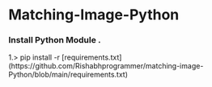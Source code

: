 # Matching-Image-Python

<h3>Install Python Module .</h3>

<p>1.> pip install -r [requirements.txt](https://github.com/Rishabhprogrammer/matching-image-Python/blob/main/requirements.txt)</p>

